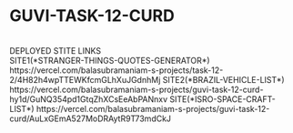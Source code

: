 # GUVI-TASK-12-CURD
<BR>
DEPLOYED STITE LINKS
<BR>
SITE1(*STRANGER-THINGS-QUOTES-GENERATOR*)
<BR>
https://vercel.com/balasubramaniam-s-projects/task-12-2/4H82h4wpTTEWKfcmGLhXuJGdnhMj
SITE2(*BRAZIL-VEHICLE-LIST*)
https://vercel.com/balasubramaniam-s-projects/guvi-task-12-curd-hy1d/GuNQ354pd1GtqZhXCsEeAbPANnxv
SITE(*ISRO-SPACE-CRAFT-LIST*)
https://vercel.com/balasubramaniam-s-projects/guvi-task-12-curd/AuLxGEmA527MoDRAytR9T73mdCkJ
